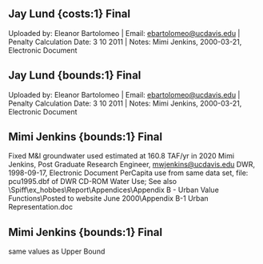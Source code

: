 ## Jay Lund {costs:1} Final
Uploaded by: Eleanor Bartolomeo | Email: ebartolomeo@ucdavis.edu | Penalty Calculation Date: 3 10 2011 |  Notes: 
Mimi Jenkins, 2000-03-21, Electronic Document

## Jay Lund {bounds:1} Final
Uploaded by: Eleanor Bartolomeo | Email: ebartolomeo@ucdavis.edu | Penalty Calculation Date: 3 10 2011 |  Notes: 
Mimi Jenkins, 2000-03-21, Electronic Document

## Mimi Jenkins {bounds:1} Final
Fixed M&I groundwater used estimated at 160.8 TAF/yr in 2020
Mimi Jenkins, Post Graduate Research Engineer, mwjenkins@ucdavis.edu
DWR, 1998-09-17, Electronic Document
PerCapita use from same data set, file: pcu1995.dbf of DWR CD-ROM Water Use; See also \Spiff\ex_hobbes\Report\Appendices\Appendix B - Urban Value Functions\Posted to website June 2000\Appendix B-1 Urban Representation.doc

## Mimi Jenkins {bounds:1} Final
same values as Upper Bound
